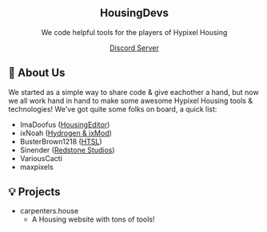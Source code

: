 <div align="center">
    <h2>HousingDevs</h2>
    <p>We code helpful tools for the players of Hypixel Housing</p>
    <a href="https://discord.gg/qGD2ZV5cFa">Discord Server</a>
</div>

## 🔮 About Us
We started as a simple way to share code & give eachother a hand, but now we all work hand in hand to make some awesome Hypixel Housing tools & technologies!
We've got quite some folks on board, a quick list:

* ImaDoofus ([HousingEditor](https://github.com/imadoofus/housingeditor))
* ixNoah ([Hydrogen & ixMod](https://github.com/noahthenerd/))
* BusterBrown1218 ([HTSL](https://github.com/busterbrown1218/htsl))
* Sinender ([Redstone Studios](https://github.com/redstone-development))
* VariousCacti
* maxpixels

## 💡 Projects
* carpenters.house
  * A Housing website with tons of tools!
